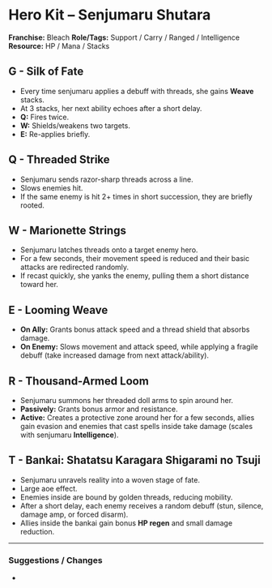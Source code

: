 # Hero Kit – Senjumaru Shutara

**Franchise:** Bleach
**Role/Tags:** Support / Carry / Ranged / Intelligence 
**Resource:** HP / Mana / Stacks

## G - Silk of Fate
- Every time senjumaru applies a debuff with threads, she gains **Weave** stacks.
- At 3 stacks, her next ability echoes after a short delay.
- **Q:** Fires twice. 
- **W:** Shields/weakens two targets.
- **E:** Re-applies briefly.

## Q - Threaded Strike
- Senjumaru sends razor-sharp threads across a line.
- Slows enemies hit.
- If the same enemy is hit 2+ times in short succession, they are briefly rooted.

## W - Marionette Strings
- Senjumaru latches threads onto a target enemy hero.
- For a few seconds, their movement speed is reduced and their basic attacks are redirected randomly.
- If recast quickly, she yanks the enemy, pulling them a short distance toward her.

## E - Looming Weave
- **On Ally:** Grants bonus attack speed and a thread shield that absorbs damage.
- **On Enemy:** Slows movement and attack speed, while applying a fragile debuff (take increased damage from next attack/ability).

## R - Thousand-Armed Loom
- Senjumaru summons her threaded doll arms to spin around her.
- **Passively:** Grants bonus armor and resistance.
- **Active:** Creates a protective zone around her for a few seconds, allies gain evasion and enemies that cast spells inside take damage (scales with senjumaru **Intelligence**).

## T - Bankai: Shatatsu Karagara Shigarami no Tsuji
- Senjumaru unravels reality into a woven stage of fate.
- Large aoe effect.
- Enemies inside are bound by golden threads, reducing mobility.
- After a short delay, each enemy receives a random debuff (stun, silence, damage amp, or forced disarm).
- Allies inside the bankai gain bonus **HP regen** and small damage reduction.

---

### Suggestions / Changes
- <your notes here>